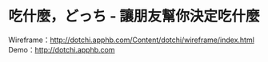 # 吃什麼，どっち - 讓朋友幫你決定吃什麼
Wireframe：http://dotchi.apphb.com/Content/dotchi/wireframe/index.html
Demo：http://dotchi.apphb.com 
